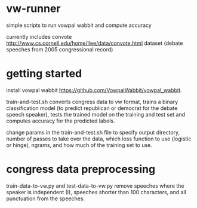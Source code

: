 # vw-runner
simple scripts to run vowpal wabbit and compute accuracy 

currently includes convote http://www.cs.cornell.edu/home/llee/data/convote.html dataset (debate speeches from 2005 congressional record)

# getting started

install vowpal wabbit https://github.com/VowpalWabbit/vowpal_wabbit.

train-and-test.sh converts congress data to vw format, trains a binary classification model (to predict republican or democrat for the debate speech speaker), tests the trained model on the training and test set and computes accuracy for the predicted labels.

change params in the train-and-test.sh file to specify output directory, number of passes to take over the data, which loss function to use (logistic or hinge), ngrams, and how much of the training set to use.

# congress data preprocessing

train-data-to-vw.py and test-data-to-vw.py remove speeches where the speaker is independent (I), speeches shorter than 100 characters, and all punctuation from the speeches.

